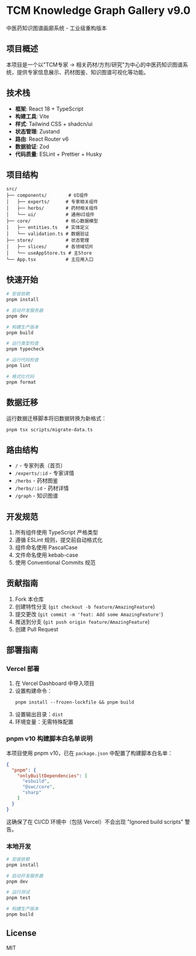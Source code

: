 # TCM Knowledge Graph Gallery v9.0

中医药知识图谱画廊系统 - 工业级重构版本

## 项目概述

本项目是一个以"TCM专家 → 相关药材/方剂/研究"为中心的中医药知识图谱系统，提供专家信息展示、药材图鉴、知识图谱可视化等功能。

## 技术栈

- **框架**: React 18 + TypeScript
- **构建工具**: Vite
- **样式**: Tailwind CSS + shadcn/ui
- **状态管理**: Zustand
- **路由**: React Router v6
- **数据验证**: Zod
- **代码质量**: ESLint + Prettier + Husky

## 项目结构

```
src/
├── components/        # UI组件
│   ├── experts/      # 专家相关组件
│   ├── herbs/        # 药材相关组件
│   └── ui/           # 通用UI组件
├── core/             # 核心数据模型
│   ├── entities.ts   # 实体定义
│   └── validation.ts # 数据验证
├── store/            # 状态管理
│   ├── slices/       # 各领域切片
│   └── useAppStore.ts # 主Store
└── App.tsx           # 主应用入口
```

## 快速开始

```bash
# 安装依赖
pnpm install

# 启动开发服务器
pnpm dev

# 构建生产版本
pnpm build

# 运行类型检查
pnpm typecheck

# 运行代码检查
pnpm lint

# 格式化代码
pnpm format
```

## 数据迁移

运行数据迁移脚本将旧数据转换为新格式：

```bash
pnpm tsx scripts/migrate-data.ts
```

## 路由结构

- `/` - 专家列表（首页）
- `/experts/:id` - 专家详情
- `/herbs` - 药材图鉴
- `/herbs/:id` - 药材详情
- `/graph` - 知识图谱

## 开发规范

1. 所有组件使用 TypeScript 严格类型
2. 遵循 ESLint 规则，提交前自动格式化
3. 组件命名使用 PascalCase
4. 文件命名使用 kebab-case
5. 使用 Conventional Commits 规范

## 贡献指南

1. Fork 本仓库
2. 创建特性分支 (`git checkout -b feature/AmazingFeature`)
3. 提交更改 (`git commit -m 'feat: Add some AmazingFeature'`)
4. 推送到分支 (`git push origin feature/AmazingFeature`)
5. 创建 Pull Request

## 部署指南

### Vercel 部署

1. 在 Vercel Dashboard 中导入项目
2. 设置构建命令：
   ```
   pnpm install --frozen-lockfile && pnpm build
   ```
3. 设置输出目录：`dist`
4. 环境变量：无需特殊配置

### pnpm v10 构建脚本白名单说明

本项目使用 pnpm v10，已在 `package.json` 中配置了构建脚本白名单：

```json
{
  "pnpm": {
    "onlyBuiltDependencies": [
      "esbuild",
      "@swc/core", 
      "sharp"
    ]
  }
}
```

这确保了在 CI/CD 环境中（包括 Vercel）不会出现 "Ignored build scripts" 警告。

### 本地开发

```bash
# 安装依赖
pnpm install

# 启动开发服务器
pnpm dev

# 运行测试
pnpm test

# 构建生产版本
pnpm build
```

## License

MIT
